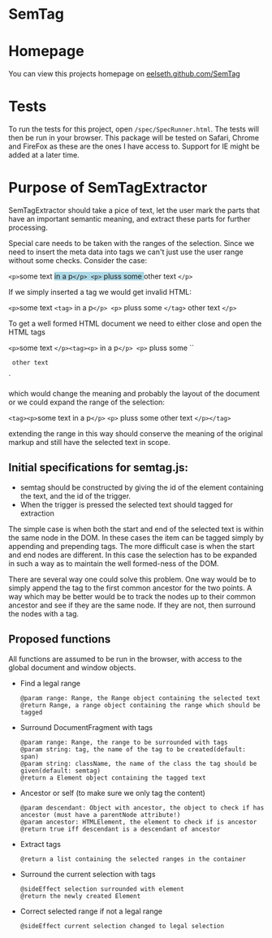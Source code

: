 SemTag
============================

# Homepage
You can view this projects homepage on [eelseth.github.com/SemTag](http://eivindee.github.com/SemTag)
# Tests
To run the tests for this project, open `/spec/SpecRunner.html`.
The tests will then be run in your browser. 
This package will be tested on Safari, Chrome and FireFox as these are the ones I have access to.
Support for IE might be added at a later time.

# Purpose of SemTagExtractor

SemTagExtractor should take a pice of text, let the user mark the parts that have an important semantic meaning,
and extract these parts for further processing.

Special care needs to be taken with the ranges of the selection. 
Since we need to insert the meta data into tags we can't just use the user range without some checks.
Consider the case:

`<p>`some text <span style="background: lightblue;"> in a p`</p> <p>` pluss some </span>  other text `</p>`

If we simply inserted a tag we would get invalid HTML:

`<p>`some text `<tag>` in a p`</p> <p>` pluss some `</tag>`  other text `</p>`

To get a well formed HTML document we need to either close and open the HTML tags

`<p>`some text `</p><tag><p>` in a p`</p> <p>` pluss some ``</p></tag><p>`  other text `</p>`

which would change the meaning and probably the layout of the document or we could expand the range of the selection:

`<tag><p>`some text in a p`</p>` `<p>` pluss some   other text `</p></tag>`

extending the range in this way should conserve the meaning of the original markup and still have the selected text in scope.


## Initial specifications for semtag.js:

* semtag should be constructed by giving the id of the element containing the text, and the id of the trigger.
* When the trigger is pressed the selected text should tagged for extraction

The simple case is when both the start and end of the selected text is within the same node
in the DOM. In these cases the item can be tagged simply by appending and prepending tags.
The more difficult case is when the start and end nodes are different. 
In this case the selection has to be expanded in such a way as to maintain the well formed-ness of the DOM.

There are several way one could solve this problem.
One way would be to simply append the tag to the first common ancestor for the two points.
A way which may be better would be to track the nodes up to their common ancestor and see 
if they are the same node. If they are not, then surround the nodes with a tag.



## Proposed functions
All functions are assumed to be run in the browser, with access to the global document and window objects.

* Find a legal range
	```
	@param range: Range, the Range object containing the selected text
	@return Range, a range object containing the range which should be tagged
	```

* Surround DocumentFragment with tags

	```
	@param range: Range, the range to be surrounded with tags
	@param string: tag, the name of the tag to be created(default: span) 
	@param string: className, the name of the class the tag should be given(default: semtag)
	@return a Element object containing the tagged text
	```

* Ancestor or self (to make sure we only tag the content) 

	```
	@param descendant: Object with ancestor, the object to check if has ancestor (must have a parentNode attribute!)
	@param ancestor: HTMLElement, the element to check if is ancestor
	@return true iff descendant is a descendant of ancestor
	```
	
* Extract tags
	```
	@return a list containing the selected ranges in the container
	```

* Surround the current selection with tags
	```
	@sideEffect selection surrounded with element
	@return the newly created Element
	```

* Correct selected range if not a legal range
	```
	@sideEffect current selection changed to legal selection
	```